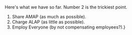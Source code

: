 Here's what we have so far. Number 2 is the trickiest point.

 1. Share AMAP (as much as possible).
 2. Charge ALAP (as little as possible).
 3. Employ Everyone (by not compensating employees?).}
